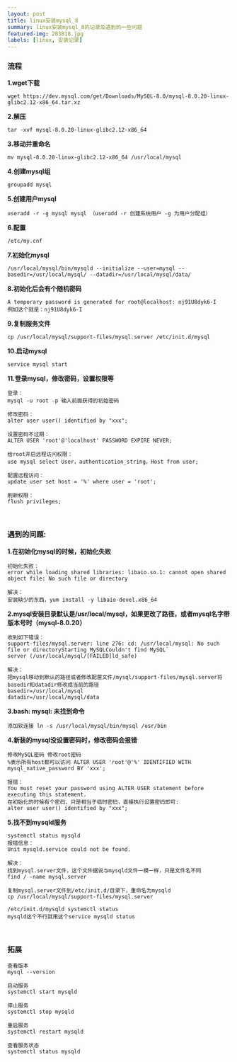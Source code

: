 ```yaml
---
layout: post
title: linux安装mysql_8
summary: linux安装mysql_8的记录及遇到的一些问题
featured-img: 283818.jpg
labels: [linux, 安装记录]
---
```


### 流程

**1.wget下载**
```no-highlight
wget https://dev.mysql.com/get/Downloads/MySQL-8.0/mysql-8.0.20-linux-glibc2.12-x86_64.tar.xz
```

**2.解压**
```no-highlight
tar -xvf mysql-8.0.20-linux-glibc2.12-x86_64
```

**3.移动并重命名**
```no-highlight
mv mysql-8.0.20-linux-glibc2.12-x86_64 /usr/local/mysql
```

**4.创建mysql组**
```no-highlight
groupadd mysql
```

**5.创建用户mysql**
```no-highlight
useradd -r -g mysql mysql （useradd -r 创建系统用户 -g 为用户分配组）
```

**6.配置**
```no-highlight
/etc/my.cnf
```

**7.初始化mysql**
```no-highlight
/usr/local/mysql/bin/mysqld --initialize --user=mysql --basedir=/usr/local/mysql/ --datadir=/usr/local/mysql/data/
```

**8.初始化后会有个随机密码**
```no-highlight
A temporary password is generated for root@localhost: nj91U8dyk6-I
例如这个就是：nj91U8dyk6-I
```

**9.复制服务文件**
```no-highlight
cp /usr/local/mysql/support-files/mysql.server /etc/init.d/mysql
```

**10.启动mysql**
```no-highlight
service mysql start
```

**11.登录mysql，修改密码，设置权限等**
```no-highlight
登录：
mysql -u root -p 输入前面获得的初始密码
```

```no-highlight
修改密码：
alter user user() identified by "xxx";
```

```no-highlight
设置密码不过期：
ALTER USER 'root'@'localhost' PASSWORD EXPIRE NEVER;
```

```no-highlight
给root开启远程访问权限：
use mysql select User，authentication_string，Host from user;
```

```no-highlight
配置远程访问：
update user set host = '%' where user = 'root';
```

```no-highlight
刷新权限：
flush privileges;
```

<br>

### 遇到的问题:
**1.在初始化mysql的时候，初始化失败**    

```no-highlight
初始化失败：
error while loading shared libraries: libaio.so.1: cannot open shared object file: No such file or directory

解决：
安装缺少的东西，yum install -y libaio-devel.x86_64
```

**2.mysql安装目录默认是/usr/local/mysql，如果更改了路径，或者mysql名字带版本号时（mysql-8.0.20）**
```no-highlight
收到如下错误：
support-files/mysql.server: line 276: cd: /usr/local/mysql: No such file or directoryStarting MySQLCouldn't find MySQL`
server (/usr/local/mysql/[FAILED]ld_safe)        
   
解决：
把mysql移动到默认的路径或者修改配置文件/mysql/support-files/mysql.server将basedir和datadir修改成当前的路径
basedir=/usr/local/mysql
datadir=/usr/local/mysql/data
```

**3.bash: mysql: 未找到命令**
```no-highlight
添加软连接 ln -s /usr/local/mysql/bin/mysql /usr/bin
```

**4.新装的mysql没设置密码时，修改密码会报错**
```no-highlight
修改MySQL密码 修改root密码
%表示所有host都可以访问 ALTER USER 'root'@'%' IDENTIFIED WITH mysql_native_password BY 'xxx';

报错： 
You must reset your password using ALTER USER statement before executing this statement. 
在初始化的时候有个密码，只是相当于临时密码，直接执行设置密码即可:
alter user user() identified by "xxx";
```

**5.找不到mysqld服务**
```no-highlight
systemctl status mysqld 
报错信息：
Unit mysqld.service could not be found. 

解决：
找到mysql.server文件，这个文件据说与mysqld文件一模一样，只是文件名不同
find / -name mysql.server 

复制mysql.server文件到/etc/init.d/目录下，重命名为mysqld 
cp /usr/local/mysql/support-files/mysql.server

/etc/init.d/mysqld systemctl status 
mysqld这个不行就用这个service mysqld status
```

<br>

### 拓展
```no-highlight
查看版本
mysql --version
```

```no-highlight
启动服务
systemctl start mysqld
```

```no-highlight
停止服务
systemctl stop mysqld
```

```no-highlight
重启服务
systemctl restart mysqld
```

```no-highlight
查看服务状态
systemctl status mysqld
```
